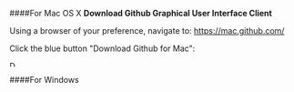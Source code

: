 ####For Mac OS X
__Download Github Graphical User Interface Client__

Using a browser of your preference, navigate to: https://mac.github.com/

Click the blue button "Download Github for Mac":

<img src="https://cloud.githubusercontent.com/assets/6100156/6279179/1112bda0-b86c-11e4-9786-b5b387f3b851.png" alt="Download Github for Mac" style="height:10px"></img>


####For Windows
